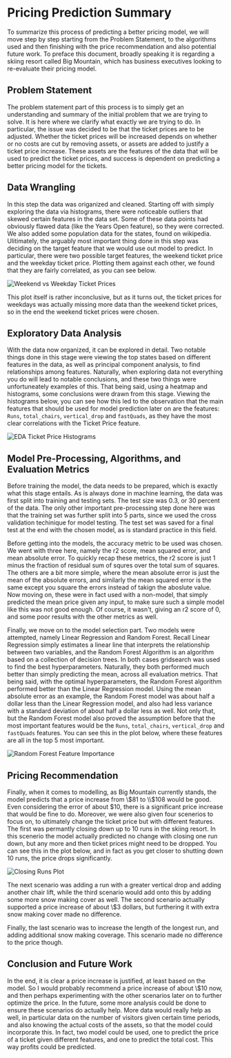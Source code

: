 # Pricing Prediction Summary

To summarize this process of predicting a better pricing model, we will move step by step starting from the Problem Statement, to the algorithms used and then finishing with the price recommendation and also potential future work. To preface this document, broadly speaking it is regarding a skiing resort called Big Mountain, which has business executives looking to re-evaluate their pricing model.

## Problem Statement

The problem statement part of this process is to simply get an understanding and summary of the initial problem that we are trying to solve. It is here where we clarify what exactly we are trying to do. In particular, the issue was decided to be that the ticket prices are to be adjusted. Whether the ticket prices will be increased depends on whether or no costs are cut by removing assets, or assets are added to justify a ticket price increase. These assets are the features of the data that will be used to predict the ticket prices, and success is dependent on predicting a better pricing model for the tickets.

## Data Wrangling

In this step the data was origanized and cleaned. Starting off with simply exploring the data via histograms, there were noticeable outliers that skewed certain features in the data set. Some of these data points had obviously flawed data (like the Years Open feature), so they were corrected. We also added some population data for the states, found on wikipedia. Ulitimately, the arguably most important thing done in this step was deciding on the target feature that we would use out model to predict. In particular, there were two possible target features, the weekend ticket price and the weekday ticket price. Plotting them against each other, we found that they are fairly correlated, as you can see below.

![Weekend vs Weekday Ticket Prices](https://user-images.githubusercontent.com/41649635/204149826-488d37fb-1c9d-415d-ae10-cd502b6b8db1.jpg)

This plot itself is rather inconclusive, but as it turns out, the ticket prices for weekdays was actually missing more data than the weekend ticket prices, so in the end the weekend ticket prices were chosen.

## Exploratory Data Analysis

With the data now organized, it can be explored in detail. Two notable things done in this stage were viewing the top states based on different features in the data, as well as principal component analysis, to find relationships among features. Naturally, when exploring data not everything you do will lead to notable conclusions, and these two things were unfortuneately examples of this. That being said, using a heatmap and histograms, some conclusions were drawn from this stage. Viewing the histograms below, you can see how this led to the observation that the main features that should be used for model prediction later on are the features: `Runs`, `total_chairs`, `vertical_drop` and `fastQuads`, as they have the most clear correlations with the Ticket Price feature.

![EDA Ticket Price Histograms](https://user-images.githubusercontent.com/41649635/204167016-70fed085-5e89-4d88-9405-f163da6e6414.jpg)

## Model Pre-Processing, Algorithms, and Evaluation Metrics

Before training the model, the data needs to be prepared, which is exactly what this stage entails. As is always done in machine learning, the data was first split into training and testing sets. The test size was 0.3, or 30 percent of the data. The only other important pre-processing step done here was that the training set was further split into 5 parts, since we used the cross validation techinique for model testing. The test set was saved for a final test at the end with the chosen model, as is standard practice in this field.

Before getting into the models, the accuracy metric to be used was chosen. We went with three here, namely the r2 score, mean squared error, and mean absolute error. To quickly recap these metrics, the r2 score is just 1 minus the fraction of residual sum of squres over the total sum of squares. The others are a bit more simple, where the mean absolute error is just the mean of the absolute errors, and similarly the mean squared error is the same except you square the errors instead of takign the aboslute value. Now moving on, these were in fact used with a non-model, that simply predicted the mean price given any input, to make sure such a simple model like this was not good enough. Of course, it wasn't, giving an r2 score of 0, and some poor results with the other metrics as well. 

Finally, we move on to the model selection part. Two models were attempted, namely Linear Regression and Random Forest. Recall Linear Regression simply estimates a linear line that interprets the relationship between two variables, and the Random Forest Algorithm is an algorithm based on a collection of decision trees. In both cases gridsearch was used to find the best hyperparameters. Naturally, they both performed much better than simply predicting the mean, across all evaluation metrics. That being said, with the optimal hyperparameters, the Random Forest algorithm performed better than the Linear Regression model. Using the mean absolute error as an example, the Random Forest model was about half a dollar less than the Linear Regression model, and also had less variance with a standard deviation of about half a dollar less as well. Not only that, but the Random Forest model also proved the assumption before that the most important features would be the `Runs`, `total_chairs`, `vertical_drop` and `fastQuads` features. You can see this in the plot below, where these features are all in the top 5 most important.

![Random Forest Feature Importance](https://user-images.githubusercontent.com/41649635/204175047-a58c1341-e8cb-4fcc-becd-17d7cd817e10.jpg)

## Pricing Recommendation 

Finally, when it comes to modelling, as Big Mountain currently stands, the model predicts that a price increase from \\$81 to \\$108 would be good. Even considering the error of about $10, there is a significant price increase that would be fine to do. Moreover, we were also given four scenerios to focus on, to ultimately change the ticket price but with different features. The first was permantly closing down up to 10 runs in the skiing resort. In this scenerio the model actually predicted no change with closing one run down, but any more and then ticket prices might need to be dropped. You can see this in the plot below, and in fact as you get closer to shutting down 10 runs, the price drops significantly.

![Closing Runs Plot](https://user-images.githubusercontent.com/41649635/204176919-bcaa7a01-adbc-44ed-b8e0-7f6c4ccfbcd7.jpg)

The next scenario was adding a run with a greater vertical drop and adding another chair lift, while the third scenario would add onto this by adding some more snow making cover as well. The second scenario actually supported a price increase of about \\$3 dollars, but furthering it with extra snow making cover made no difference.

Finally, the last scenario was to increase the length of the longest run, and adding additional snow making coverage. This scenario made no difference to the price though.

## Conclusion and Future Work

In the end, it is clear a price increase is justified, at least based on the model. So I would probably recommend a price increase of about \\$10 now, and then perhaps experimenting with the other scenarios later on to further optimize the price. In the future, some more analysis could be done to ensure these scenarios do actually help. More data would really help as well, in particular data on the number of visitors given certain time periods, and also knowing the actual costs of the assets, so that the model could incorporate this. In fact, two model could be used, one to predict the price of a ticket given different features, and one to predict the total cost. This way profits could be predicted.

